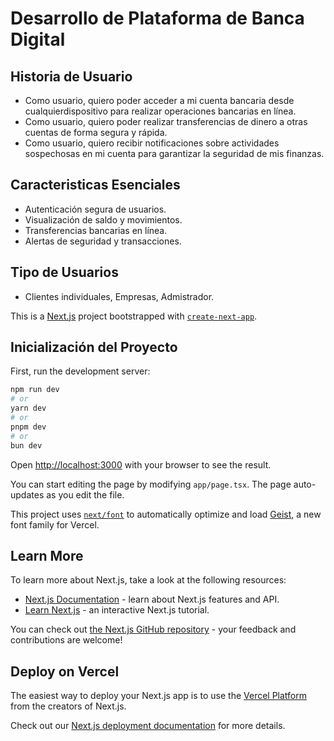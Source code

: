 # Desarrollo de Plataforma de Banca Digital

## Historia de Usuario
- Como usuario, quiero poder acceder a mi cuenta bancaria desde cualquierdispositivo para realizar operaciones bancarias en línea.
- Como usuario, quiero poder realizar transferencias de dinero a otras cuentas
de forma segura y rápida.
- Como usuario, quiero recibir notificaciones sobre actividades sospechosas en
mi cuenta para garantizar la seguridad de mis finanzas.

## Caracteristicas Esenciales
- Autenticación segura de usuarios.
- Visualización de saldo y movimientos.
- Transferencias bancarias en línea.
- Alertas de seguridad y transacciones.

 ## Tipo de Usuarios
 - Clientes individuales, Empresas, Admistrador.



This is a [Next.js](https://nextjs.org) project bootstrapped with [`create-next-app`](https://nextjs.org/docs/app/api-reference/cli/create-next-app).

## Inicialización del Proyecto

First, run the development server:

```bash
npm run dev
# or
yarn dev
# or
pnpm dev
# or
bun dev
```

Open [http://localhost:3000](http://localhost:3000) with your browser to see the result.

You can start editing the page by modifying `app/page.tsx`. The page auto-updates as you edit the file.

This project uses [`next/font`](https://nextjs.org/docs/app/building-your-application/optimizing/fonts) to automatically optimize and load [Geist](https://vercel.com/font), a new font family for Vercel.

## Learn More

To learn more about Next.js, take a look at the following resources:

- [Next.js Documentation](https://nextjs.org/docs) - learn about Next.js features and API.
- [Learn Next.js](https://nextjs.org/learn) - an interactive Next.js tutorial.

You can check out [the Next.js GitHub repository](https://github.com/vercel/next.js) - your feedback and contributions are welcome!

## Deploy on Vercel

The easiest way to deploy your Next.js app is to use the [Vercel Platform](https://vercel.com/new?utm_medium=default-template&filter=next.js&utm_source=create-next-app&utm_campaign=create-next-app-readme) from the creators of Next.js.

Check out our [Next.js deployment documentation](https://nextjs.org/docs/app/building-your-application/deploying) for more details.
